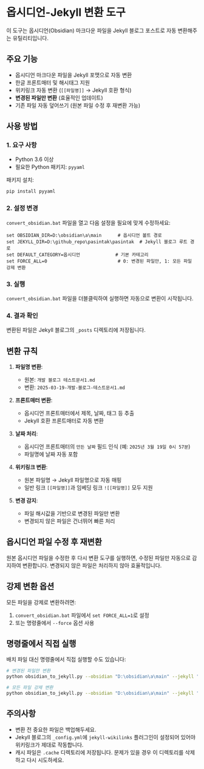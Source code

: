 # 옵시디언-Jekyll 변환 도구

이 도구는 옵시디언(Obsidian) 마크다운 파일을 Jekyll 블로그 포스트로 자동 변환해주는 유틸리티입니다.

## 주요 기능

- 옵시디언 마크다운 파일을 Jekyll 포맷으로 자동 변환
- 한글 프론트매터 및 해시태그 지원
- 위키링크 자동 변환 (`[[파일명]]` → Jekyll 호환 형식)
- **변경된 파일만 변환** (효율적인 업데이트)
- 기존 파일 자동 덮어쓰기 (원본 파일 수정 후 재변환 가능)

## 사용 방법

### 1. 요구 사항

- Python 3.6 이상
- 필요한 Python 패키지: `pyyaml`

패키지 설치:
```bash
pip install pyyaml
```

### 2. 설정 변경

`convert_obsidian.bat` 파일을 열고 다음 설정을 필요에 맞게 수정하세요:

```batch
set OBSIDIAN_DIR=D:\obsidian\a\main      # 옵시디언 볼트 경로
set JEKYLL_DIR=D:\github_repo\pasintak\pasintak  # Jekyll 블로그 루트 경로
set DEFAULT_CATEGORY=옵시디언             # 기본 카테고리
set FORCE_ALL=0                          # 0: 변경된 파일만, 1: 모든 파일 강제 변환
```

### 3. 실행

`convert_obsidian.bat` 파일을 더블클릭하여 실행하면 자동으로 변환이 시작됩니다.

### 4. 결과 확인

변환된 파일은 Jekyll 블로그의 `_posts` 디렉토리에 저장됩니다.

## 변환 규칙

1. **파일명 변환**:
   - 원본: `개발 블로그 테스트문서1.md`
   - 변환: `2025-03-19-개발-블로그-테스트문서1.md`

2. **프론트매터 변환**:
   - 옵시디언 프론트매터에서 제목, 날짜, 태그 등 추출
   - Jekyll 호환 프론트매터로 자동 변환

3. **날짜 처리**:
   - 옵시디언 프론트매터의 `만든 날짜` 필드 인식 (예: `2025년 3월 19일 0시 57분`)
   - 파일명에 날짜 자동 포함

4. **위키링크 변환**:
   - 원본 파일명 → Jekyll 파일명으로 자동 매핑
   - 일반 링크 `[[파일명]]`과 임베딩 링크 `![[파일명]]` 모두 지원

5. **변경 감지**:
   - 파일 해시값을 기반으로 변경된 파일만 변환
   - 변경되지 않은 파일은 건너뛰어 빠른 처리

## 옵시디언 파일 수정 후 재변환

원본 옵시디언 파일을 수정한 후 다시 변환 도구를 실행하면, 수정된 파일만 자동으로 감지하여 변환합니다. 변경되지 않은 파일은 처리하지 않아 효율적입니다.

## 강제 변환 옵션

모든 파일을 강제로 변환하려면:
1. `convert_obsidian.bat` 파일에서 `set FORCE_ALL=1`로 설정
2. 또는 명령줄에서 `--force` 옵션 사용

## 명령줄에서 직접 실행

배치 파일 대신 명령줄에서 직접 실행할 수도 있습니다:

```bash
# 변경된 파일만 변환
python obsidian_to_jekyll.py --obsidian "D:\obsidian\a\main" --jekyll "D:\github_repo\pasintak\pasintak" --category "옵시디언"

# 모든 파일 강제 변환
python obsidian_to_jekyll.py --obsidian "D:\obsidian\a\main" --jekyll "D:\github_repo\pasintak\pasintak" --category "옵시디언" --force
```

## 주의사항

- 변환 전 중요한 파일은 백업해두세요.
- Jekyll 블로그의 `_config.yml`에 `jekyll-wikilinks` 플러그인이 설정되어 있어야 위키링크가 제대로 작동합니다.
- 캐시 파일은 `.cache` 디렉토리에 저장됩니다. 문제가 있을 경우 이 디렉토리를 삭제하고 다시 시도하세요. 